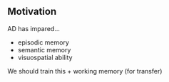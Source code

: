 <!-- META
{"title":"Can a serious game-based cognitive training attenuate cognitive decline related to Alzheimer’s disease? Protocol for a randomized controlled trial","link":"https://bmcpsychiatry.biomedcentral.com/articles/10.1186/s12888-022-04131-7","media":"academic","tags":["dementia","game","seriousgame","cognitive","training"],"short":{"en":"a","ja":"a"},"importance":3,"hasPage":true,"createdAt":1721271544.731,"updatedAt":1721271544.731}
META -->

## Motivation

AD has impared...

- episodic memory
- semantic memory
- visuospatial ability

We should train this + working memory (for transfer)
